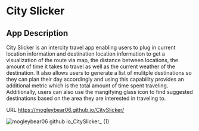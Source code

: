 # City Slicker

## App Description
City Slicker is an intercity travel app enabling users to plug in current 
location information and destination location information to get a 
visualization of the route via map, the distance between locations, the 
amount of time it takes to travel as well as the current weather of the 
destination. It also allows users to generate a list of mulitple destinations 
so they can plan their day accordingly and using this capability provides 
an additional metric which is the total amount of time spent traveling. Additionally,
users can also use the mangifying glass icon to find suggested destinations based on 
the area they are interested in traveling to.

URL
https://mogleybear06.github.io/CitySlicker/

![mogleybear06 github io_CitySlicker_ (1)](https://user-images.githubusercontent.com/123154529/228110523-106cf272-4543-4f10-8a11-4ebd86bcdd64.png)
